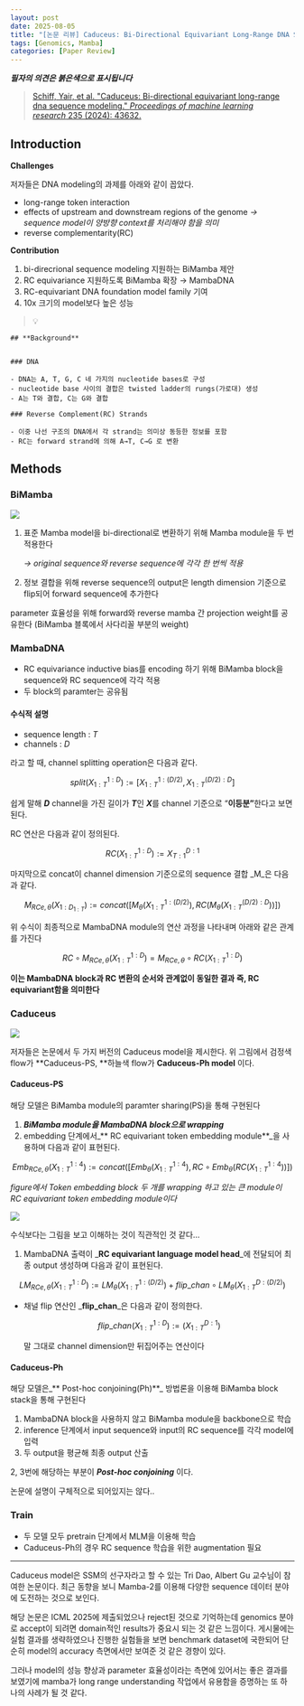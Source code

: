 ```yaml
---
layout: post
date: 2025-08-05
title: "[논문 리뷰] Caduceus: Bi-Directional Equivariant Long-Range DNA Sequence Modeling"
tags: [Genomics, Mamba]
categories: [Paper Review]
---
```


<span class="notion-red">_**필자의 의견은 붉은색으로 표시됩니다**_</span>


> [Schiff, Yair, et al. "Caduceus: Bi-directional equivariant long-range dna sequence modeling." ](https://pmc.ncbi.nlm.nih.gov/articles/PMC12189541/)[_Proceedings of machine learning research_](https://pmc.ncbi.nlm.nih.gov/articles/PMC12189541/)[ 235 (2024): 43632.](https://pmc.ncbi.nlm.nih.gov/articles/PMC12189541/)



## Introduction


**Challenges**


저자들은 DNA modeling의 과제를 아래와 같이 꼽았다.

- long-range token interaction
- effects of upstream and downstream regions of the genome 
_→ sequence model이 양방향 context를 처리해야 함을 의미_
- reverse complementarity(RC)

**Contribution**

1. bi-direcrional sequence modeling 지원하는 BiMamba 제안
1. RC equivariance 지원하도록 BiMamba 확장 → MambaDNA
1. RC-equivariant DNA foundation model family 기여
1. 10x 크기의 model보다 높은 성능

> 💡 


	## **Background**


	### DNA

	- DNA는 A, T, G, C 네 가지의 nucleotide bases로 구성
	- nucleotide base 사이의 결합은 twisted ladder의 rungs(가로대) 생성
	- A는 T와 결합, C는 G와 결합

	### Reverse Complement(RC) Strands

	- 이중 나선 구조의 DNA에서 각 strand는 의미상 동등한 정보를 포함
	- RC는 forward strand에 의해 A→T, C→G 로 변환


## Methods



### BiMamba


![](https://prod-files-secure.s3.us-west-2.amazonaws.com/542b861c-36a8-4051-84e5-8804b6728dba/2c247d59-7815-4980-99f0-8f0d21f445a7/image.png?X-Amz-Algorithm=AWS4-HMAC-SHA256&X-Amz-Content-Sha256=UNSIGNED-PAYLOAD&X-Amz-Credential=ASIAZI2LB466TFKX6F5S%2F20251002%2Fus-west-2%2Fs3%2Faws4_request&X-Amz-Date=20251002T150107Z&X-Amz-Expires=3600&X-Amz-Security-Token=IQoJb3JpZ2luX2VjEJb%2F%2F%2F%2F%2F%2F%2F%2F%2F%2FwEaCXVzLXdlc3QtMiJHMEUCIQCUtkoax%2FuaCkaNbQthOFZ%2FZuHu0ByLz5AX%2Bxqr6XLmlQIgAhMu%2B1JpSvMuHKwGDSUL2Gqhl1f3NpRFxOAhkHSS9HYq%2FwMILxAAGgw2Mzc0MjMxODM4MDUiDDzDT6ET5m7o7UE32yrcA2O2sDfoanMKub3hM19AbHPZTJoz4mG6dinXwuMBVC848kWB3XPERbv9cu30zD6DjbVodciCx58v1SNVALVcU99RU%2BuZb%2Fxlx41XMQlyoQMb1SSX9ZhKS5r0Bssk8aUXLrbn7ppLrCgrIesB6htKQPlY15tlWwO41CghAqew24ZZ%2B7VT6jcDeges%2FgB%2FaE%2F0NQKC%2BMZpAqeeQgWsQcTYw0n8NrT5y%2Ft508hJnZRmyRqWUnY8eIFN1D%2FmMJQqh0Qqj3XeGzMLtcG9x1ZBw4ojsf46NylfvBfKjvkM30%2Bn6BZSsZ4sksU8m2TaVrZWLfWBwigTGJG6MdN2KBdlE4GJnw7v62FEehfg0dqgsZn1GIdkjXeET7pCoBdaeIDdA%2Fv1hbbjM5raqgs0R1gjrtFfGjVCqwgEkgpDj%2BJvRdl%2F9lzRqAjnXAC1x%2F6rHHJmISd8t2VVeYijB64unuQg7Q7DRVRKdTxvP2Wqr4jM7MfmjsJIKt1dykFZa8YWuVz%2FmRaTUtqvqV17oBZQRsqLqg8OeXyVU4kOuTOv5b53zZYfeyIok%2BHmwm0JBDs%2FBtjOX97SyUZPAzfMxl9q2itMJ3N%2FCARbAny8VatQMfxRhwqbXvyBFGj0Gt7Mm6ffg2GbMO%2BM%2BsYGOqUB%2BVe17CtrnJeJQwb7I7G4JFOX33ep218wtS2G1qPJSZgg0Y423yee04iRYez%2Fn5b6G%2B55xIsryLMqy7Vtt3yXZywhQKyojqbj4y6aVVqLokpEIi8JF%2B%2BsnEYgEJAPMoxdmxfkijj3wyPcywc5YU71hc%2BiB0GhARvQydGZ3X2nJT8gqj5p9ozOIquJWfIgT2hHRhkV7O3q8HtTNwnPWMBLQPjohpwE&X-Amz-Signature=f8d51e755061253dcebf0164c8fbe90c75d646911f96bfd1c54800b78687ec4a&X-Amz-SignedHeaders=host&x-amz-checksum-mode=ENABLED&x-id=GetObject)

1. 표준 Mamba model을 bi-directional로 변환하기 위해 Mamba module을 두 번 적용한다

	_→ original sequence와 reverse sequence에 각각 한 번씩 적용_

1. 정보 결합을 위해 reverse sequence의 output은 length dimension 기준으로 flip되어 forward sequence에 추가한다

parameter 효율성을 위해 forward와 reverse mamba 간 projection weight를 공유한다 (BiMamba 블록에서 사다리꼴 부분의 weight)



### MambaDNA

- RC equivariance inductive bias를 encoding 하기 위해 BiMamba block을 sequence와 RC sequence에 각각 적용
- 두 block의 paramter는 공유됨


#### 수식적 설명

- sequence length : _T_
- channels : _D_

라고 할 때,  channel splitting operation은 다음과 같다.


$$
split(X^{1:D}_{1:T}):=[X^{1:(D/2)}_{1:T},X^{(D/2):D}_{1:T}]
$$


<span class="notion-red">쉽게 말해 </span><span class="notion-red">_**D**_</span><span class="notion-red"> channel을 가진 길이가 </span><span class="notion-red">_**T**_</span><span class="notion-red">인 </span><span class="notion-red">_**X**_</span><span class="notion-red">를 channel 기준으로 “</span><span class="notion-red">**이등분”**</span><span class="notion-red">한다고 보면 된다.</span>


RC 연산은 다음과 같이 정의된다.


$$
RC(X^{1:D}_{1:T}):=X^{D:1}_{T:1}
$$


마지막으로 concat이 channel dimension 기준으로의 sequence 결합 _M_은 다음과 같다.


$$
M_{RCe,\theta}(X_{1:D_{1:T}}):=concat([M_{\theta}(X^{1:(D/2)}_{1:T}),RC(M_{\theta}(X^{(D/2):D}_{1:T}))])
$$


위 수식이 최종적으로 MambaDNA module의 연산 과정을 나타내며 아래와 같은 관계를 가진다


$$
RC\circ M_{RCe,\theta}(X^{1:D}_{1:T}) = M_{RCe,\theta} \circ RC(X^{1:D}_{1:T})
$$


**이는 MambaDNA block과 RC 변환의 순서와 관계없이 동일한 결과 즉, RC equivariant함을 의미한다**



### Caduceus


![](https://prod-files-secure.s3.us-west-2.amazonaws.com/542b861c-36a8-4051-84e5-8804b6728dba/f94a60d7-8145-473b-aef9-7c68d3ec604a/image.png?X-Amz-Algorithm=AWS4-HMAC-SHA256&X-Amz-Content-Sha256=UNSIGNED-PAYLOAD&X-Amz-Credential=ASIAZI2LB466TFKX6F5S%2F20251002%2Fus-west-2%2Fs3%2Faws4_request&X-Amz-Date=20251002T150107Z&X-Amz-Expires=3600&X-Amz-Security-Token=IQoJb3JpZ2luX2VjEJb%2F%2F%2F%2F%2F%2F%2F%2F%2F%2FwEaCXVzLXdlc3QtMiJHMEUCIQCUtkoax%2FuaCkaNbQthOFZ%2FZuHu0ByLz5AX%2Bxqr6XLmlQIgAhMu%2B1JpSvMuHKwGDSUL2Gqhl1f3NpRFxOAhkHSS9HYq%2FwMILxAAGgw2Mzc0MjMxODM4MDUiDDzDT6ET5m7o7UE32yrcA2O2sDfoanMKub3hM19AbHPZTJoz4mG6dinXwuMBVC848kWB3XPERbv9cu30zD6DjbVodciCx58v1SNVALVcU99RU%2BuZb%2Fxlx41XMQlyoQMb1SSX9ZhKS5r0Bssk8aUXLrbn7ppLrCgrIesB6htKQPlY15tlWwO41CghAqew24ZZ%2B7VT6jcDeges%2FgB%2FaE%2F0NQKC%2BMZpAqeeQgWsQcTYw0n8NrT5y%2Ft508hJnZRmyRqWUnY8eIFN1D%2FmMJQqh0Qqj3XeGzMLtcG9x1ZBw4ojsf46NylfvBfKjvkM30%2Bn6BZSsZ4sksU8m2TaVrZWLfWBwigTGJG6MdN2KBdlE4GJnw7v62FEehfg0dqgsZn1GIdkjXeET7pCoBdaeIDdA%2Fv1hbbjM5raqgs0R1gjrtFfGjVCqwgEkgpDj%2BJvRdl%2F9lzRqAjnXAC1x%2F6rHHJmISd8t2VVeYijB64unuQg7Q7DRVRKdTxvP2Wqr4jM7MfmjsJIKt1dykFZa8YWuVz%2FmRaTUtqvqV17oBZQRsqLqg8OeXyVU4kOuTOv5b53zZYfeyIok%2BHmwm0JBDs%2FBtjOX97SyUZPAzfMxl9q2itMJ3N%2FCARbAny8VatQMfxRhwqbXvyBFGj0Gt7Mm6ffg2GbMO%2BM%2BsYGOqUB%2BVe17CtrnJeJQwb7I7G4JFOX33ep218wtS2G1qPJSZgg0Y423yee04iRYez%2Fn5b6G%2B55xIsryLMqy7Vtt3yXZywhQKyojqbj4y6aVVqLokpEIi8JF%2B%2BsnEYgEJAPMoxdmxfkijj3wyPcywc5YU71hc%2BiB0GhARvQydGZ3X2nJT8gqj5p9ozOIquJWfIgT2hHRhkV7O3q8HtTNwnPWMBLQPjohpwE&X-Amz-Signature=f9256492982217f5bbf0fbd45bac98f20d02bebcf5ee342f8c1a75f0a9ce6a74&X-Amz-SignedHeaders=host&x-amz-checksum-mode=ENABLED&x-id=GetObject)


저자들은 논문에서 두 가지 버전의 Caduceus model을 제시한다. 위 그림에서 검정색 flow가 **Caduceus-PS, **하늘색 flow가 **Caduceus-Ph model** 이다.



#### Caduceus-PS


해당 모델은 BiMamba module의 paramter sharing(PS)을 통해 구현된다

1. _**BiMamba module을 MambaDNA block으로 wrapping**_
1. embedding 단계에서_** RC equivariant token embedding module**_을 사용하며 다음과 같이 표현된다.

$$
Emb_{RCe,\theta}(X^{1:4}_{1:T}):=concat([Emb_{\theta}(X^{1:4}_{1:T}),RC \circ Emb_{\theta}(RC(X^{1:4}_{1:T}))])
$$


_figure에서 Token embedding block 두 개를 wrapping 하고 있는 큰 module이 RC equivariant token embedding module이다_


![](https://prod-files-secure.s3.us-west-2.amazonaws.com/542b861c-36a8-4051-84e5-8804b6728dba/b175e4da-71eb-4e91-8c23-a06dabe673c9/image.png?X-Amz-Algorithm=AWS4-HMAC-SHA256&X-Amz-Content-Sha256=UNSIGNED-PAYLOAD&X-Amz-Credential=ASIAZI2LB466TFKX6F5S%2F20251002%2Fus-west-2%2Fs3%2Faws4_request&X-Amz-Date=20251002T150108Z&X-Amz-Expires=3600&X-Amz-Security-Token=IQoJb3JpZ2luX2VjEJb%2F%2F%2F%2F%2F%2F%2F%2F%2F%2FwEaCXVzLXdlc3QtMiJHMEUCIQCUtkoax%2FuaCkaNbQthOFZ%2FZuHu0ByLz5AX%2Bxqr6XLmlQIgAhMu%2B1JpSvMuHKwGDSUL2Gqhl1f3NpRFxOAhkHSS9HYq%2FwMILxAAGgw2Mzc0MjMxODM4MDUiDDzDT6ET5m7o7UE32yrcA2O2sDfoanMKub3hM19AbHPZTJoz4mG6dinXwuMBVC848kWB3XPERbv9cu30zD6DjbVodciCx58v1SNVALVcU99RU%2BuZb%2Fxlx41XMQlyoQMb1SSX9ZhKS5r0Bssk8aUXLrbn7ppLrCgrIesB6htKQPlY15tlWwO41CghAqew24ZZ%2B7VT6jcDeges%2FgB%2FaE%2F0NQKC%2BMZpAqeeQgWsQcTYw0n8NrT5y%2Ft508hJnZRmyRqWUnY8eIFN1D%2FmMJQqh0Qqj3XeGzMLtcG9x1ZBw4ojsf46NylfvBfKjvkM30%2Bn6BZSsZ4sksU8m2TaVrZWLfWBwigTGJG6MdN2KBdlE4GJnw7v62FEehfg0dqgsZn1GIdkjXeET7pCoBdaeIDdA%2Fv1hbbjM5raqgs0R1gjrtFfGjVCqwgEkgpDj%2BJvRdl%2F9lzRqAjnXAC1x%2F6rHHJmISd8t2VVeYijB64unuQg7Q7DRVRKdTxvP2Wqr4jM7MfmjsJIKt1dykFZa8YWuVz%2FmRaTUtqvqV17oBZQRsqLqg8OeXyVU4kOuTOv5b53zZYfeyIok%2BHmwm0JBDs%2FBtjOX97SyUZPAzfMxl9q2itMJ3N%2FCARbAny8VatQMfxRhwqbXvyBFGj0Gt7Mm6ffg2GbMO%2BM%2BsYGOqUB%2BVe17CtrnJeJQwb7I7G4JFOX33ep218wtS2G1qPJSZgg0Y423yee04iRYez%2Fn5b6G%2B55xIsryLMqy7Vtt3yXZywhQKyojqbj4y6aVVqLokpEIi8JF%2B%2BsnEYgEJAPMoxdmxfkijj3wyPcywc5YU71hc%2BiB0GhARvQydGZ3X2nJT8gqj5p9ozOIquJWfIgT2hHRhkV7O3q8HtTNwnPWMBLQPjohpwE&X-Amz-Signature=3d7663c604e183d1d28eaa5ad89ded44e322d99898e43a3655ca07938db8362a&X-Amz-SignedHeaders=host&x-amz-checksum-mode=ENABLED&x-id=GetObject)


<span class="notion-red">수식보다는 그림을 보고 이해하는 것이 직관적인 것 같다…</span>

1. MambaDNA 출력이 _**RC equivariant language model head**_에 전달되어 최종 output 생성하며 다음과 같이 표현된다.

$$
LM_{RCe,\theta}(X^{1:D}_{1:T}):= LM_{\theta}(X^{1:(D/2)}_{1:T})+flip\_chan\circ LM_{\theta}(X^{D:(D/2)}_{1:T})
$$

- 채널 flip 연산인 _**flip\_chan**_은 다음과 같이 정의한다.

	$$
	flip\_chan(X^{1:D}_{1:T}):=(X^{D:1}_{1:T})
	$$


	말 그대로 channel dimension만 뒤집어주는 연산이다



#### Caduceus-Ph


해당 모델은_** Post-hoc conjoining(Ph)**_ 방법론을 이용해 BiMamba block stack을 통해 구현된다

1. MambaDNA block을 사용하지 않고 BiMamba module을 backbone으로 학습
1. inference 단계에서 input sequence와 input의 RC sequence를 각각 model에 입력
1. 두 output을 평균해 최종 output 산출

2, 3번에 해당하는 부분이 _**Post-hoc conjoining**_ 이다.


<span class="notion-red">논문에 설명이 구체적으로 되어있지는 않다..</span>



### Train

- 두 모델 모두 pretrain 단계에서 MLM을 이용해 학습
- Caduceus-Ph의 경우 RC sequence 학습을 위한 augmentation 필요

---


<span class="notion-red">Caduceus model은 SSM의 선구자라고 할 수 있는 Tri Dao, Albert Gu 교수님이 참여한 논문이다. 최근 동향을 보니 Mamba-2를 이용해 다양한 sequence 데이터 분야에 도전하는 것으로 보인다.</span>


<span class="notion-red">해당 논문은 ICML 2025에 제출되었으나 reject된 것으로 기억하는데 genomics 분야로 accept이 되려면 domain적인 results가 중요시 되는 것 같은 느낌이다. 게시물에는 실험 결과를 생략하였으나 진행한 실험들을 보면 benchmark dataset에 국한되어 단순히 model의 accuracy 측면에서만 보여준 것 같은 경향이 있다.</span>


<span class="notion-red">그러나 model의 성능 향상과 parameter 효율성이라는 측면에 있어서는 좋은 결과를 보였기에 mamba가 long range understanding 작업에서 유용함을 증명하는 또 하나의 사례가 될 것 같다.</span>

